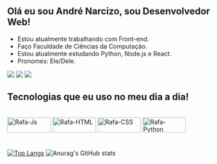 ## Olá eu sou André Narcizo, sou Desenvolvedor Web!

-  Estou atualmente trabalhando com Front-end.
-  Faço Faculdade de Ciências da Computação.
-  Estou atualmente estudando Python, Node.js e React. 
-  Pronomes: Ele/Dele.
<div> 
  
  <a href="https://instagram.com/andre_luis_narcizo" target="_blank"><img src="https://img.shields.io/badge/-Instagram-%23E4405F?style=for-the-badge&logo=instagram&logoColor=white](https://img.shields.io/badge/Instagram-E4405F?style=for-the-badge&logo=instagram&logoColor=white)" target="_blank"></a>
  <a href = "mailto:dev.andrenarcizo@gmail.com"><img src="https://img.shields.io/badge/-Gmail-%23333?style=for-the-badge&logo=gmail&logoColor=white](https://img.shields.io/badge/Gmail-D14836?style=for-the-badge&logo=gmail&logoColor=white)" target="_blank"></a>
  <a href="https://www.linkedin.com/in/andr%C3%A9-narcizo" target="_blank"><img src="https://img.shields.io/badge/LinkedIn-0077B5?style=for-the-badge&logo=linkedin&logoColor=white)](https://img.shields.io/badge/LinkedIn-0077B5?style=for-the-badge&logo=linkedin&logoColor=white)" target="_blank"></a>
</div>

## Tecnologias que eu uso no meu dia a dia!

<div style="display: inline_block"><br>
  <img align="center" alt="Rafa-Js" height="35" width="100" src="https://img.shields.io/badge/JavaScript-F7DF1E?style=for-the-badge&logo=javascript&logoColor=black">
  <img align="center" alt="Rafa-HTML" height="35" width="100" src="https://img.shields.io/badge/HTML-239120?style=for-the-badge&logo=html5&logoColor=white">
  <img align="center" alt="Rafa-CSS" height="35" width="100" src="https://img.shields.io/badge/CSS-239120?&style=for-the-badge&logo=css3&logoColor=white">
  <img align="center" alt="Rafa-Python" height="35" width="100" src="https://img.shields.io/badge/Python-3776AB?style=for-the-badge&logo=python&logoColor=white">
</div>

#

[![Top Langs](https://github-readme-stats.vercel.app/api/top-langs/?username=anuraghazra)](https://github.com/anuraghazra/github-readme-stats)
![Anurag's GitHub stats](https://github-readme-stats.vercel.app/api?username=anuraghazra&show_icons=true&theme=highcontrast)


